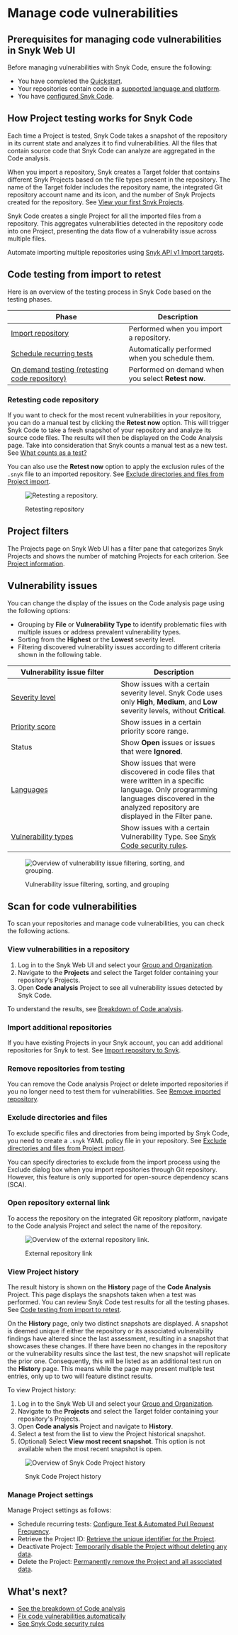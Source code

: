 # Manage code vulnerabilities

## Prerequisites for managing code vulnerabilities in Snyk Web UI&#x20;

Before managing vulnerabilities with Snyk Code, ensure the following:

* You have completed the [Quickstart](../../../getting-started/quickstart/).
* Your repositories contain code in a [supported language and platform](../../../scan-using-snyk/supported-languages-frameworks-and-feature-availability-overview/).&#x20;
* You have [configured Snyk Code](../configure-snyk-code.md).

## How Project testing works for Snyk Code

Each time a Project is tested, Snyk Code takes a snapshot of the repository in its current state and analyzes it to find vulnerabilities.  All the files that contain source code that Snyk Code can analyze are aggregated in the Code analysis.

When you import a repository, Snyk creates a Target folder that contains different Snyk Projects based on the file types present in the repository. The name of the Target folder includes the repository name, the integrated Git repository account name and its icon, and the number of Snyk Projects created for the repository. See [View your first Snyk Projects](../../../implement-snyk/walkthrough-code-repository-projects/view-your-first-snyk-projects.md).

Snyk Code creates a single Project for all the imported files from a repository. This aggregates vulnerabilities detected in the repository code into one Project, presenting the data flow of a vulnerability issue across multiple files.

Automate importing multiple repositories using [Snyk API v1 Import targets](https://snyk.docs.apiary.io/#reference/import-projects/import/import-targets).

## Code testing from import to retest

Here is an overview of the testing process in Snyk Code based on the testing phases.

<table><thead><tr><th width="250">Phase</th><th>Description</th></tr></thead><tbody><tr><td><a href="../import-project-with-snyk-code.md">Import repository</a></td><td>Performed when you import a repository.</td></tr><tr><td><a href="../../../snyk-admin/snyk-projects/view-and-edit-project-settings.md">Schedule recurring tests</a></td><td>Automatically performed when you schedule them.</td></tr><tr><td><a href="./#retesting-code-repository">On demand testing (retesting code repository)</a></td><td>Performed on demand when you select <strong>Retest now</strong>.</td></tr></tbody></table>

### Retesting code repository

If you want to check for the most recent vulnerabilities in your repository, you can do a manual test by clicking the **Retest now** option. This will trigger Snyk Code to take a fresh snapshot of your repository and analyze its source code files. The results will then be displayed on the Code Analysis page. Take into consideration that Snyk counts a manual test as a new test. See [What counts as a test?](../../../working-with-snyk/what-counts-as-a-test.md)

You can also use the **Retest now** option to apply the exclusion rules of the `.snyk` file to an imported repository. See [Exclude directories and files from Project import](../../import-project-repository/exclude-directories-and-files-from-project-import.md).

<figure><img src="../../../.gitbook/assets/Retest Code.png" alt="Retesting a repository."><figcaption><p>Retesting repository </p></figcaption></figure>

## Project filters

The Projects page on Snyk Web UI has a filter pane that categorizes Snyk Projects and shows the number of matching Projects for each criterion. See [Project information](../../../snyk-admin/snyk-projects/project-information.md).

## Vulnerability issues

You can change the display of the issues on the Code analysis page using the following options:

* Grouping by **File** or **Vulnerability Type** to identify problematic files with multiple issues or address prevalent vulnerability types.
* Sorting from the **Highest** or the **Lowest** severity level.
* Filtering discovered vulnerability issues according to different criteria shown in the following table.&#x20;

<table><thead><tr><th width="232">Vulnerability issue filter</th><th>Description</th></tr></thead><tbody><tr><td><a href="../../../manage-risk/prioritize-issues-for-fixing/severity-levels.md">Severity level</a></td><td>Show issues with a certain severity level. Snyk Code uses only <strong>High</strong>, <strong>Medium</strong>, and <strong>Low</strong> severity levels, without <strong>Critical</strong>. </td></tr><tr><td><a href="../../../manage-risk/prioritize-issues-for-fixing/priority-score.md#calculation-of-priority-score">Priority score</a></td><td>Show issues in a certain priority score range.</td></tr><tr><td>Status</td><td>Show <strong>Open</strong> issues or issues that were <strong>Ignored</strong>.</td></tr><tr><td><a href="../../../scan-using-snyk/supported-languages-frameworks-and-feature-availability-overview/">Languages</a></td><td>Show issues that were discovered in code files that were written in a specific language. Only programming languages discovered in the analyzed repository are displayed in the Filter pane.</td></tr><tr><td><a href="../snyk-code-security-rules/">Vulnerability types</a></td><td>Show issues with a certain Vulnerability Type. See <a href="../snyk-code-security-rules/">Snyk Code security rules</a>.</td></tr></tbody></table>

<figure><img src="../../../.gitbook/assets/Vulnerability issues.png" alt="Overview of vulnerability issue filtering, sorting, and grouping."><figcaption><p>Vulnerability issue filtering, sorting, and grouping</p></figcaption></figure>

## **Scan for code vulnerabilities**

To scan your repositories and manage code vulnerabilities, you can check the following actions.

### View vulnerabilities in a repository

1. Log in to the Snyk Web UI and select your [Group and Organization](../../../snyk-admin/groups-and-organizations/).
2. Navigate to the **Projects** and select the Target folder containing your repository's Projects.
3. Open **Code analysis** Project to see all vulnerability issues detected by Snyk Code.

To understand the results, see [Breakdown of Code analysis](breakdown-of-code-analysis.md).&#x20;

### Import additional repositories

If you have existing Projects in your Snyk account, you can add additional repositories for Snyk to test. See [Import repository to Snyk](../import-project-with-snyk-code.md#import-repository-to-snyk).

### Remove repositories from testing

You can remove the Code analysis Project or delete imported repositories if you no longer need to test them for vulnerabilities. See [Remove imported repository](../../import-project-repository/remove-imported-repository-from-a-project.md).

### Exclude directories and files

To exclude specific files and directories from being imported by Snyk Code, you need to create a `.snyk` YAML policy file in your repository. See [Exclude directories and files from Project import](../../import-project-repository/exclude-directories-and-files-from-project-import.md).

You can specify directories to exclude from the import process using the Exclude dialog box when you import repositories through Git repository. However, this feature is only supported for open-source dependency scans (SCA).

### Open repository external link&#x20;

To access the repository on the integrated Git repository platform, navigate to the Code analysis Project and select the name of the repository.

<figure><img src="../../../.gitbook/assets/Open repository external link.png" alt="Overview of the external repository link."><figcaption><p>External repository link</p></figcaption></figure>

### View Project history

The result history is shown on the **History** page of the **Code Analysis** Project. This page displays the snapshots taken when a test was performed. You can review Snyk Code test results for all the testing phases. See [Code testing from import to retest](./#code-testing-from-import-to-retest).

On the **History** page, only two distinct snapshots are displayed. A snapshot is deemed unique if either the repository or its associated vulnerability findings have altered since the last assessment, resulting in a snapshot that showcases these changes. If there have been no changes in the repository or the vulnerability results since the last test, the new snapshot will replicate the prior one. Consequently, this will be listed as an additional test run on the **History** page. This means while the page may present multiple test entries, only up to two will feature distinct results.

To view Project history:

1. Log in to the Snyk Web UI and select your [Group and Organization](../../../snyk-admin/groups-and-organizations/).
2. Navigate to the **Projects** and select the Target folder containing your repository's Projects.
3. Open **Code analysis** Project and navigate to **History**.
4. Select a test from the list to view the Project historical snapshot.
5. (Optional) Select **View most recent snapshot**. This option is not available when the most recent snapshot is open.

<figure><img src="../../../.gitbook/assets/Project history.png" alt="Overview of Snyk Code Project history"><figcaption><p>Snyk Code Project history</p></figcaption></figure>

### Manage Project settings

Manage Project settings as follows:

* Schedule recurring tests: [Configure Test & Automated Pull Request Frequency](../../../snyk-admin/snyk-projects/#test-frequency-settings).
* Retrieve the Project ID: [Retrieve the unique identifier for the Project](../../../snyk-admin/snyk-projects/#project).
* Deactivate Project: [Temporarily disable the Project without deleting any data](../../../snyk-admin/snyk-projects/#delete-activate-or-deactivate).
* Delete the Project: [Permanently remove the Project and all associated data](../../../snyk-admin/snyk-projects/#delete-activate-or-deactivate).

## What's next?

* [See the breakdown of Code analysis](breakdown-of-code-analysis.md)
* [Fix code vulnerabilities automatically](fix-code-vulnerabilities-automatically.md)
* [See Snyk Code security rules](../snyk-code-security-rules/)
